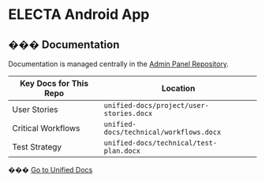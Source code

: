 # ELECTA Android App

## ��� Documentation

Documentation is managed centrally in the [Admin Panel Repository](https://github.com/saifraif/electa-admin-panel/tree/main/unified-docs).

| Key Docs for This Repo | Location                                 |
| ---------------------- | ---------------------------------------- |
| User Stories           | `unified-docs/project/user-stories.docx` |
| Critical Workflows     | `unified-docs/technical/workflows.docx`  |
| Test Strategy          | `unified-docs/technical/test-plan.docx`  |

��� [Go to Unified Docs](https://github.com/saifraif/electa-admin-panel/tree/main/unified-docs)
